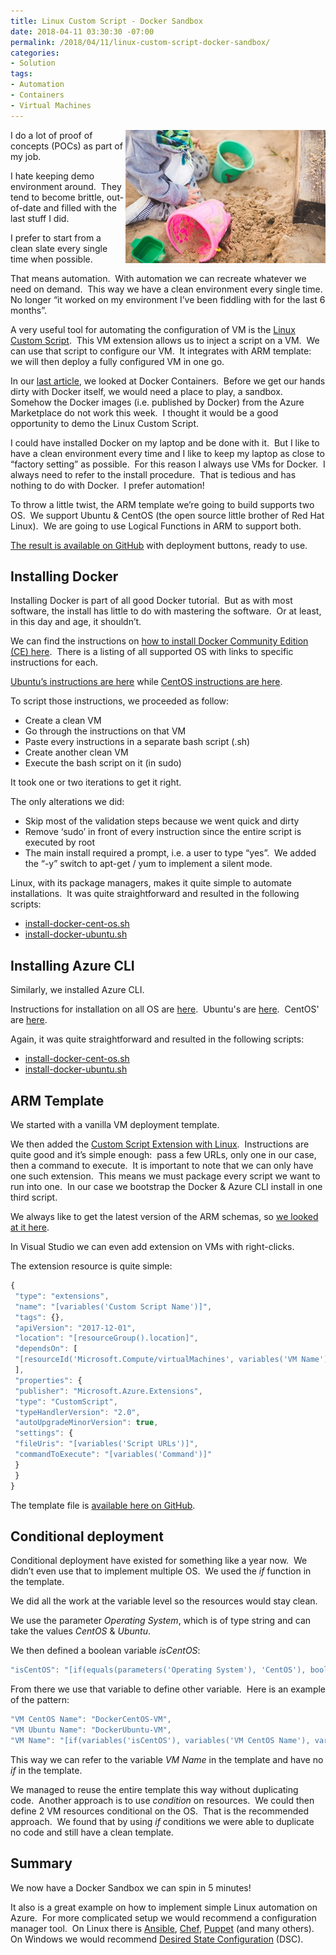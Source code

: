 ```yaml
---
title: Linux Custom Script - Docker Sandbox
date: 2018-04-11 03:30:30 -07:00
permalink: /2018/04/11/linux-custom-script-docker-sandbox/
categories:
- Solution
tags:
- Automation
- Containers
- Virtual Machines
---
```

<a href="/assets/posts/2018/2/linux-custom-script-docker-sandbox/boy-child-childhood-6459.jpg"><img style="border:0 currentcolor;float:right;display:inline;background-image:none;" title="boy-child-childhood-6459" src="/assets/posts/2018/2/linux-custom-script-docker-sandbox/boy-child-childhood-6459_thumb.jpg" alt="boy-child-childhood-6459" width="320" height="213" align="right" border="0" /></a>I do a lot of proof of concepts (POCs) as part of my job.

I hate keeping demo environment around.  They tend to become brittle, out-of-date and filled with the last stuff I did.

I prefer to start from a clean slate every single time when possible.

That means automation.  With automation we can recreate whatever we need on demand.  This way we have a clean environment every single time.  No longer “it worked on my environment I’ve been fiddling with for the last 6 months”.

A very useful tool for automating the configuration of VM is the <a href="https://docs.microsoft.com/en-us/azure/virtual-machines/linux/extensions-customscript">Linux Custom Script</a>.  This VM extension allows us to inject a script on a VM.  We can use that script to configure our VM.  It integrates with ARM template:  we will then deploy a fully configured VM in one go.

In our <a href="https://vincentlauzon.com/2018/04/04/overview-of-docker-containers-in-azure/">last article</a>, we looked at Docker Containers.  Before we get our hands dirty with Docker itself, we would need a place to play, a sandbox.  Somehow the Docker images (i.e. published by Docker) from the Azure Marketplace do not work this week.  I thought it would be a good opportunity to demo the Linux Custom Script.

I could have installed Docker on my laptop and be done with it.  But I like to have a clean environment every time and I like to keep my laptop as close to “factory setting” as possible.  For this reason I always use VMs for Docker.  I always need to refer to the install procedure.  That is tedious and has nothing to do with Docker.  I prefer automation!

To throw a little twist, the ARM template we’re going to build supports two OS.  We support Ubuntu &amp; CentOS (the open source little brother of Red Hat Linux).  We are going to use Logical Functions in ARM to support both.

<a href="https://github.com/vplauzon/containers/tree/master/DockerVM">The result is available on GitHub</a> with deployment buttons, ready to use.
<h2>Installing Docker</h2>
Installing Docker is part of all good Docker tutorial.  But as with most software, the install has little to do with mastering the software.  Or at least, in this day and age, it shouldn’t.

We can find the instructions on <a href="https://www.docker.com/community-edition">how to install Docker Community Edition (CE) here</a>.  There is a listing of all supported OS with links to specific instructions for each.

<a href="https://docs.docker.com/install/linux/docker-ce/ubuntu/">Ubuntu’s instructions are here</a> while <a href="https://docs.docker.com/install/linux/docker-ce/centos/">CentOS instructions are here</a>.

To script those instructions, we proceeded as follow:
<ul>
 	<li>Create a clean VM</li>
 	<li>Go through the instructions on that VM</li>
 	<li>Paste every instructions in a separate bash script (.sh)</li>
 	<li>Create another clean VM</li>
 	<li>Execute the bash script on it (in sudo)</li>
</ul>
It took one or two iterations to get it right.

The only alterations we did:
<ul>
 	<li>Skip most of the validation steps because we went quick and dirty</li>
 	<li>Remove ‘sudo’ in front of every instruction since the entire script is executed by root</li>
 	<li>The main install required a prompt, i.e. a user to type “yes”.  We added the “-y” switch to apt-get / yum to implement a silent mode.</li>
</ul>
Linux, with its package managers, makes it quite simple to automate installations.  It was quite straightforward and resulted in the following scripts:
<ul>
 	<li><a title="install-docker-cent-os.sh" href="https://github.com/vplauzon/containers/blob/master/DockerVM/DeployVM/install-docker-cent-os.sh">install-docker-cent-os.sh</a></li>
 	<li><a title="install-docker-ubuntu.sh" href="https://github.com/vplauzon/containers/blob/master/DockerVM/DeployVM/install-docker-ubuntu.sh">install-docker-ubuntu.sh</a></li>
</ul>
<h2>Installing Azure CLI</h2>
Similarly, we installed Azure CLI.

Instructions for installation on all OS are <a href="https://docs.microsoft.com/en-us/cli/azure/install-azure-cli">here</a>.  Ubuntu's are <a href="https://docs.microsoft.com/en-us/cli/azure/install-azure-cli-apt">here</a>.  CentOS' are <a href="https://docs.microsoft.com/en-us/cli/azure/install-azure-cli-yum">here</a>.

Again, it was quite straightforward and resulted in the following scripts:
<ul>
 	<li><a title="install-docker-cent-os.sh" href="https://github.com/vplauzon/containers/blob/master/DockerVM/DeployVM/install-docker-cent-os.sh">install-docker-cent-os.sh</a></li>
 	<li><a title="install-docker-ubuntu.sh" href="https://github.com/vplauzon/containers/blob/master/DockerVM/DeployVM/install-docker-ubuntu.sh">install-docker-ubuntu.sh</a></li>
</ul>
<h2>ARM Template</h2>
We started with a vanilla VM deployment template.

We then added the <a href="https://docs.microsoft.com/en-us/azure/virtual-machines/linux/extensions-customscript">Custom Script Extension with Linux</a>.  Instructions are quite good and it’s simple enough:  pass a few URLs, only one in our case, then a command to execute.  It is important to note that we can only have one such extension.  This means we must package every script we want to run into one.  In our case we bootstrap the Docker &amp; Azure CLI install in one third script.

We always like to get the latest version of the ARM schemas, so <a href="https://docs.microsoft.com/en-ca/azure/templates/microsoft.compute/virtualmachines/extensions">we looked at it here</a>.

In Visual Studio we can even add extension on VMs with right-clicks.

The extension resource is quite simple:

```JavaScript
{
 "type": "extensions",
 "name": "[variables('Custom Script Name')]",
 "tags": {},
 "apiVersion": "2017-12-01",
 "location": "[resourceGroup().location]",
 "dependsOn": [
 "[resourceId('Microsoft.Compute/virtualMachines', variables('VM Name'))]"
 ],
 "properties": {
 "publisher": "Microsoft.Azure.Extensions",
 "type": "CustomScript",
 "typeHandlerVersion": "2.0",
 "autoUpgradeMinorVersion": true,
 "settings": {
 "fileUris": "[variables('Script URLs')]",
 "commandToExecute": "[variables('Command')]"
 }
 }
}
```

The template file is <a href="https://github.com/vplauzon/containers/blob/master/DockerVM/DeployVM/azuredeploy.json">available here on GitHub</a>.
<h2>Conditional deployment</h2>
Conditional deployment have existed for something like a year now.  We didn’t even use that to implement multiple OS.  We used the <em>if</em> function in the template.

We did all the work at the variable level so the resources would stay clean.

We use the parameter <em>Operating System</em>, which is of type string and can take the values <em>CentOS</em> &amp; <em>Ubuntu</em>.

We then defined a boolean variable <em>isCentOS</em>:

```JavaScript
"isCentOS": "[if(equals(parameters('Operating System'), 'CentOS'), bool('true'), bool('false'))]"
```

From there we use that variable to define other variable.  Here is an example of the pattern:

```JavaScript
"VM CentOS Name": "DockerCentOS-VM",
"VM Ubuntu Name": "DockerUbuntu-VM",
"VM Name": "[if(variables('isCentOS'), variables('VM CentOS Name'), variables('VM Ubuntu Name'))]",
```

This way we can refer to the variable <em>VM Name</em> in the template and have no <em>if</em> in the template.

We managed to reuse the entire template this way without duplicating code.  Another approach is to use <em>condition</em> on resources.  We could then define 2 VM resources conditional on the OS.  That is the recommended approach.  We found that by using <em>if</em> conditions we were able to duplicate no code and still have a clean template.
<h2>Summary</h2>
We now have a Docker Sandbox we can spin in 5 minutes!

It also is a great example on how to implement simple Linux automation on Azure.  For more complicated setup we would recommend a configuration manager tool.  On Linux there is <a href="https://www.ansible.com/">Ansible</a>, <a href="https://www.chef.io/">Chef</a>, <a href="https://puppet.com/solutions/configuration-management">Puppet</a> (and many others).  On Windows we would recommend <a href="https://docs.microsoft.com/en-us/powershell/dsc/overview">Desired State Configuration</a> (DSC).